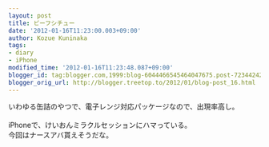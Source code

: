 ```yaml
---
layout: post
title: ビーフシチュー
date: '2012-01-16T11:23:00.003+09:00'
author: Kozue Kuninaka
tags:
- diary
- iPhone
modified_time: '2012-01-16T11:23:48.087+09:00'
blogger_id: tag:blogger.com,1999:blog-6044466545464047675.post-7234424254849204682
blogger_orig_url: http://blogger.treetop.to/2012/01/blog-post_16.html
---
```


いわゆる缶詰のやつで、電子レンジ対応パッケージなので、出現率高し。<br /><br />iPhoneで、けいおんミラクルセッションにハマっている。<br />今回はナースアバ貰えそうだな。